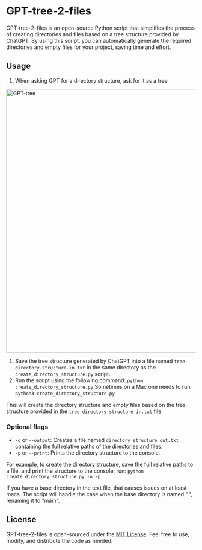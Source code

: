 # GPT-tree-2-files

GPT-tree-2-files is an open-source Python script that simplifies the process of creating directories and files based on a tree structure provided by ChatGPT. By using this script, you can automatically generate the required directories and empty files for your project, saving time and effort.

## Usage

1. When asking GPT for a directory structure, ask for it as a tree
<img width="698" alt="GPT-tree" src="https://user-images.githubusercontent.com/29152379/226235204-3a1a13d1-4967-4ead-aa8b-98297e3f9639.png">

1. Save the tree structure generated by ChatGPT into a file named `tree-directory-structure-in.txt` in the same directory as the `create_directory_structure.py` script.
3. Run the script using the following command: `python create_directory_structure.py` Sometimes on a Mac one needs to run `python3 create_directory_structure.py`

This will create the directory structure and empty files based on the tree structure provided in the `tree-directory-structure-in.txt` file.

### Optional flags

- `-o` or `--output`: Creates a file named `directory_structure_out.txt` containing the full relative paths of the directories and files.
- `-p` or `--print`: Prints the directory structure to the console.

For example, to create the directory structure, save the full relative paths to a file, and print the structure to the console, run: `python create_directory_structure.py -o -p`

If you have a base directory in the text file, that causes issues on at least macs. The script will handle the case when the base directory is named ".", renaming it to "main".


## License

GPT-tree-2-files is open-sourced under the [MIT License](LICENSE). Feel free to use, modify, and distribute the code as needed.

